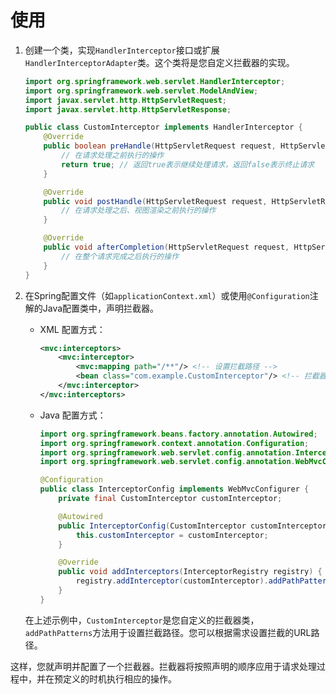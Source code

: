 # 使用
1. 创建一个类，实现`HandlerInterceptor`接口或扩展`HandlerInterceptorAdapter`类。这个类将是您自定义拦截器的实现。

   ```java
   import org.springframework.web.servlet.HandlerInterceptor;
   import org.springframework.web.servlet.ModelAndView;
   import javax.servlet.http.HttpServletRequest;
   import javax.servlet.http.HttpServletResponse;

   public class CustomInterceptor implements HandlerInterceptor {
       @Override
       public boolean preHandle(HttpServletRequest request, HttpServletResponse response, Object handler) throws Exception {
           // 在请求处理之前执行的操作
           return true; // 返回true表示继续处理请求，返回false表示终止请求
       }

       @Override
       public void postHandle(HttpServletRequest request, HttpServletResponse response, Object handler, ModelAndView modelAndView) throws Exception {
           // 在请求处理之后、视图渲染之前执行的操作
       }

       @Override
       public void afterCompletion(HttpServletRequest request, HttpServletResponse response, Object handler, Exception ex) throws Exception {
           // 在整个请求完成之后执行的操作
       }
   }
   ```

2. 在Spring配置文件（如`applicationContext.xml`）或使用`@Configuration`注解的Java配置类中，声明拦截器。

   - XML 配置方式：

     ```xml
     <mvc:interceptors>
         <mvc:interceptor>
             <mvc:mapping path="/**"/> <!-- 设置拦截路径 -->
             <bean class="com.example.CustomInterceptor"/> <!-- 拦截器实现类 -->
         </mvc:interceptor>
     </mvc:interceptors>
     ```

   - Java 配置方式：

     ```java
     import org.springframework.beans.factory.annotation.Autowired;
     import org.springframework.context.annotation.Configuration;
     import org.springframework.web.servlet.config.annotation.InterceptorRegistry;
     import org.springframework.web.servlet.config.annotation.WebMvcConfigurer;

     @Configuration
     public class InterceptorConfig implements WebMvcConfigurer {
         private final CustomInterceptor customInterceptor;

         @Autowired
         public InterceptorConfig(CustomInterceptor customInterceptor) {
             this.customInterceptor = customInterceptor;
         }

         @Override
         public void addInterceptors(InterceptorRegistry registry) {
             registry.addInterceptor(customInterceptor).addPathPatterns("/**"); // 设置拦截路径
         }
     }
     ```

   在上述示例中，`CustomInterceptor`是您自定义的拦截器类，`addPathPatterns`方法用于设置拦截路径。您可以根据需求设置拦截的URL路径。

这样，您就声明并配置了一个拦截器。拦截器将按照声明的顺序应用于请求处理过程中，并在预定义的时机执行相应的操作。